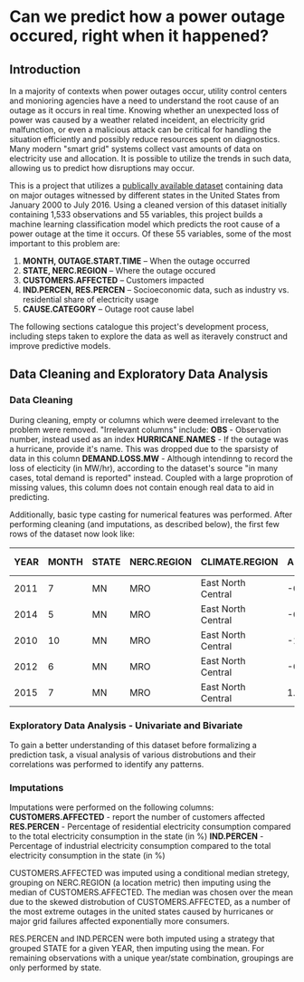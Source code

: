 # Can we predict how a power outage occured, right when it happened? 


## Introduction
In a majority of contexts when power outages occur, utility control centers and monioring agencies have a need to understand the root cause of an outage as it occurs in real time. Knowing whether an unexpected loss of power was caused by a weather related inceident, an electricity grid malfunction, or even a malicious attack can be critical for handling the situation efficiently and possibly reduce resources spent on diagnostics. Many modern "smart grid" systems collect vast amounts of data on electricity use and allocation. It is possible to utilize the trends in such data, allowing us to predict how disruptions may occur.

This is a project that utilizes a [publically available dataset](https://www.sciencedirect.com/science/article/pii/S2352340918307182) containing data on major outages witnessed by different states in the United States from January 2000 to July 2016. Using a cleaned version of this dataset initially containing 1,533 observations and 55 variables, this project builds a machine learning classification model which predicts the root cause of a power outage at the time it occurs. Of these 55 variables, some of the most important to this problem are: 
1. **MONTH, OUTAGE.START.TIME** – When the outage occurred  
2. **STATE, NERC.REGION** – Where the outage occured
3. **CUSTOMERS.AFFECTED** – Customers impacted  
4. **IND.PERCEN, RES.PERCEN** – Socioeconomic data, such as industry vs. residential share of electricity usage
5. **CAUSE.CATEGORY** – Outage root cause label

The following sections catalogue this project's development process, including steps taken to explore the data as well as iteravely construct and improve predictive models.


## Data Cleaning and Exploratory Data Analysis

### Data Cleaning  
During cleaning, empty or columns which were deemed irrelevant to the problem were removed. "Irrelevant columns" include: 
**OBS** - Observation number, instead used as an index
**HURRICANE.NAMES** - If the outage was a hurricane, provide it's name. This was dropped due to the sparsisty of data in this column
**DEMAND.LOSS.MW** - Although intendinng to record the loss of electicity (in MW/hr), according to the dataset's source "in many cases, total demand is reported" instead. Coupled with a large proprotion of missing values, this column does not contain enough real data to aid in predicting. 

Additionally, basic type casting for numerical features was performed. After performing cleaning (and imputations, as described below), the first few rows of the dataset now look like: 


|   YEAR |   MONTH | STATE   | NERC.REGION   | CLIMATE.REGION     |   ANOMALY.LEVEL | CLIMATE.CATEGORY   | OUTAGE.RESTORATION.DATE   | OUTAGE.RESTORATION.TIME   | CAUSE.CATEGORY     | CAUSE.CATEGORY.DETAIL   |   OUTAGE.DURATION |   CUSTOMERS.AFFECTED |   RES.PRICE |   COM.PRICE |   IND.PRICE |   TOTAL.PRICE |   RES.SALES |   COM.SALES |   IND.SALES |   TOTAL.SALES |   RES.PERCEN |   COM.PERCEN |   IND.PERCEN |   RES.CUSTOMERS |   COM.CUSTOMERS |   IND.CUSTOMERS |   TOTAL.CUSTOMERS |   RES.CUST.PCT |   COM.CUST.PCT |   IND.CUST.PCT |   PC.REALGSP.STATE |   PC.REALGSP.USA |   PC.REALGSP.REL |   PC.REALGSP.CHANGE |   UTIL.REALGSP |   TOTAL.REALGSP |   UTIL.CONTRI |   PI.UTIL.OFUSA |   POPULATION |   POPPCT_URBAN |   POPPCT_UC |   POPDEN_URBAN |   POPDEN_UC |   POPDEN_RURAL |   AREAPCT_URBAN |   AREAPCT_UC |   PCT_LAND |   PCT_WATER_TOT |   PCT_WATER_INLAND |   CUST.AFF.MISSING |   TIME.DATE.DOW |   TIME.HOUR-SIN |   TIME.HOUR-COS |
|--------|---------|---------|---------------|--------------------|-----------------|--------------------|---------------------------|---------------------------|--------------------|-------------------------|-------------------|----------------------|-------------|-------------|-------------|---------------|-------------|-------------|-------------|---------------|--------------|--------------|--------------|-----------------|-----------------|-----------------|-------------------|----------------|----------------|----------------|--------------------|------------------|------------------|---------------------|----------------|-----------------|---------------|-----------------|--------------|----------------|-------------|----------------|-------------|----------------|-----------------|--------------|------------|-----------------|--------------------|--------------------|-----------------|-----------------|-----------------|
|   2011 |       7 | MN      | MRO           | East North Central |            -0.3 | normal             | 2011-07-03 00:00:00       | 20:00:00                  | severe weather     | nan                     |              3060 |                70000 |       11.6  |        9.18 |        6.81 |          9.28 |     2332915 |     2114774 |     2113291 |       6562520 |      35.5491 |      32.225  |      32.2024 |     2.30874e+06 |          276286 |           10673 |       2.5957e+06  |        88.9448 |        10.644  |       0.411181 |              51268 |            47586 |          1.07738 |                 1.6 |           4802 |          274182 |       1.75139 |             2.2 |  5.34812e+06 |          73.27 |       15.28 |           2279 |      1700.5 |           18.2 |            2.14 |          0.6 |    91.5927 |         8.40733 |            5.47874 |                  0 |               4 |      0.0741085  |        0.99725  |
|   2014 |       5 | MN      | MRO           | East North Central |            -0.1 | normal             | 2014-05-11 00:00:00       | 18:39:00                  | intentional attack | vandalism               |                 1 |                63000 |       12.12 |        9.71 |        6.49 |          9.28 |     1586986 |     1807756 |     1887927 |       5284231 |      30.0325 |      34.2104 |      35.7276 |     2.34586e+06 |          284978 |            9898 |       2.64074e+06 |        88.8335 |        10.7916 |       0.37482  |              53499 |            49091 |          1.08979 |                 1.9 |           5226 |          291955 |       1.79    |             2.2 |  5.45712e+06 |          73.27 |       15.28 |           2279 |      1700.5 |           18.2 |            2.14 |          0.6 |    91.5927 |         8.40733 |            5.47874 |                  1 |               6 |      0.0812137  |        0.996697 |
|   2010 |      10 | MN      | MRO           | East North Central |            -1.5 | cold               | 2010-10-28 00:00:00       | 22:00:00                  | severe weather     | heavy wind              |              3000 |                70000 |       10.87 |        8.19 |        6.07 |          8.15 |     1467293 |     1801683 |     1951295 |       5222116 |      28.0977 |      34.501  |      37.366  |     2.30029e+06 |          276463 |           10150 |       2.5869e+06  |        88.9206 |        10.687  |       0.392361 |              50447 |            47287 |          1.06683 |                 2.7 |           4571 |          267895 |       1.70627 |             2.1 |  5.3109e+06  |          73.27 |       15.28 |           2279 |      1700.5 |           18.2 |            2.14 |          0.6 |    91.5927 |         8.40733 |            5.47874 |                  0 |               1 |      0.0871557  |        0.996195 |
|   2012 |       6 | MN      | MRO           | East North Central |            -0.1 | normal             | 2012-06-20 00:00:00       | 23:00:00                  | severe weather     | thunderstorm            |              2550 |                68200 |       11.79 |        9.25 |        6.71 |          9.19 |     1851519 |     1941174 |     1993026 |       5787064 |      31.9941 |      33.5433 |      34.4393 |     2.31734e+06 |          278466 |           11010 |       2.60681e+06 |        88.8954 |        10.6822 |       0.422355 |              51598 |            48156 |          1.07148 |                 0.6 |           5364 |          277627 |       1.93209 |             2.2 |  5.38044e+06 |          73.27 |       15.28 |           2279 |      1700.5 |           18.2 |            2.14 |          0.6 |    91.5927 |         8.40733 |            5.47874 |                  0 |               1 |      0.0196337  |        0.999807 |
|   2015 |       7 | MN      | MRO           | East North Central |             1.2 | warm               | 2015-07-19 00:00:00       | 07:00:00                  | severe weather     | nan                     |              1740 |               250000 |       13.07 |       10.16 |        7.74 |         10.43 |     2028875 |     2161612 |     1777937 |       5970339 |      33.9826 |      36.2059 |      29.7795 |     2.37467e+06 |          289044 |            9812 |       2.67353e+06 |        88.8216 |        10.8113 |       0.367005 |              54431 |            49844 |          1.09203 |                 1.7 |           4873 |          292023 |       1.6687  |             2.2 |  5.48959e+06 |          73.27 |       15.28 |           2279 |      1700.5 |           18.2 |            2.14 |          0.6 |    91.5927 |         8.40733 |            5.47874 |                  0 |               5 |      0.00872654 |        0.999962 |


### Exploratory Data Analysis - Univariate and Bivariate 
To gain a better understanding of this dataset before formalizing a prediction task, a visual analysis of various distrobutions and their correlations was performed to identify any patterns. 


### Imputations
Imputations were performed on the following columns:
**CUSTOMERS.AFFECTED** - report the number of customers affected 
**RES.PERCEN** - Percentage of residential electricity consumption compared to the total electricity consumption in the state (in %)
**IND.PERCEN** - Percentage of industrial electricity consumption compared to the total electricity consumption in the state (in %)

CUSTOMERS.AFFECTED was imputed using a conditional median stretegy, grouping on NERC.REGION (a location metric) then imputing using the median of CUSTOMERS.AFFECTED. The median was chosen over the mean due to the skewed distrobution of CUSTOMERS.AFFECTED, as a number of the most extreme outages in the united states caused by hurricanes or major grid failures affected exponentially more consumers. 

RES.PERCEN and IND.PERCEN were both imputed using a strategy that grouped STATE for a given YEAR, then imputing using the mean. For remaining observations with a unique year/state combination, groupings are only performed by state. 